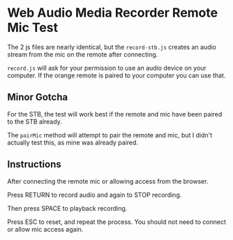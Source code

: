 # Web Audio Media Recorder Remote Mic Test

The 2 js files are nearly identical, but the `record-stb.js` creates an audio stream from the mic on the remote after connecting.

`record.js` will ask for your permission to use an audio device on your computer. If the orange remote is paired to your computer you can use that.

## Minor Gotcha

For the STB, the test will work best if the remote and mic have been paired to the STB already.

The `pairMic` method will attempt to pair the remote and mic, but I didn't actually test this, as mine was already paired.

## Instructions

After connecting the remote mic or allowing access from the browser.

Press RETURN to record audio and again to STOP recording.

Then press SPACE to playback recording.

Press ESC to reset, and repeat the process. You should not need to connect or allow mic access again.
